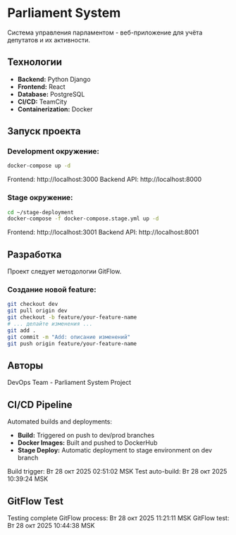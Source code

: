 # Parliament System

Система управления парламентом - веб-приложение для учёта депутатов и их активности.

## Технологии

- **Backend:** Python Django
- **Frontend:** React
- **Database:** PostgreSQL
- **CI/CD:** TeamCity
- **Containerization:** Docker

## Запуск проекта

### Development окружение:
```bash
docker-compose up -d
```

Frontend: http://localhost:3000
Backend API: http://localhost:8000

### Stage окружение:
```bash
cd ~/stage-deployment
docker-compose -f docker-compose.stage.yml up -d
```

Frontend: http://localhost:3001
Backend API: http://localhost:8001

## Разработка

Проект следует методологии GitFlow.

### Создание новой feature:
```bash
git checkout dev
git pull origin dev
git checkout -b feature/your-feature-name
# ... делайте изменения ...
git add .
git commit -m "Add: описание изменений"
git push origin feature/your-feature-name
```

## Авторы

DevOps Team - Parliament System Project

## CI/CD Pipeline

Automated builds and deployments:
- **Build:** Triggered on push to dev/prod branches
- **Docker Images:** Built and pushed to DockerHub
- **Stage Deploy:** Automatic deployment to stage environment on dev branch

Build trigger: Вт 28 окт 2025 02:51:02 MSK
Test auto-build: Вт 28 окт 2025 10:39:24 MSK

## GitFlow Test
Testing complete GitFlow process: Вт 28 окт 2025 11:21:11 MSK
GitFlow test: Вт 28 окт 2025 10:44:38 MSK
